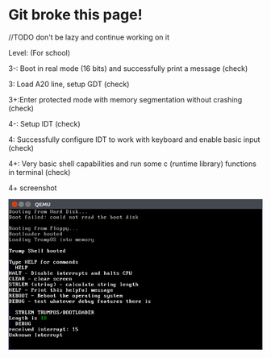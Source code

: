 <h1>Git broke this page!</h1>

//TODO don't be lazy and continue working on it

Level: (For school)
<p>3-: Boot in real mode (16 bits) and successfully print a message (check)</p>
<p>3: Load A20 line, setup GDT (check) </p>
<p>3+:Enter protected mode with memory segmentation without crashing (check)</p>
<p>4-: Setup IDT (check)</p>
<p>4: Successfully configure IDT to work with keyboard and enable basic input (check) </p>
<p>4+: Very basic shell capabilities and run some c (runtime library) functions in terminal (check)</p>

4+ screenshot

![Trumpos screenshot](https://github.com/DacianKing/TrumpOS/blob/master/trumpos.png)

